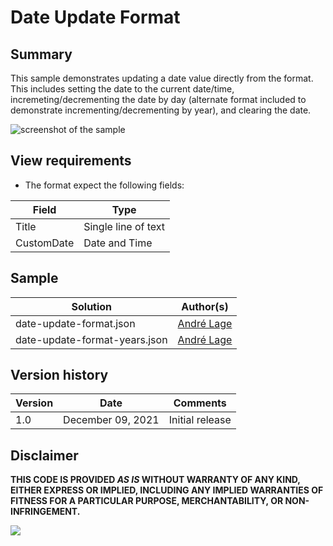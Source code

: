 # Date Update Format

## Summary
This sample demonstrates updating a date value directly from the format. This includes setting the date to the current date/time, incremeting/decrementing the date by day (alternate format included to demonstrate incrementing/decrementing by year), and clearing the date.

![screenshot of the sample](./assets/screenshot.gif)

## View requirements
- The format expect the following fields:

Field |Type
--------|---------
Title | Single line of text 
CustomDate | Date and Time


## Sample

Solution|Author(s)
--------|---------
date-update-format.json | [André Lage](https://github.com/aaclage)
date-update-format-years.json | [André Lage](https://github.com/aaclage)

## Version history

Version|Date|Comments
-------|----|--------
1.0|December 09, 2021|Initial release


## Disclaimer
**THIS CODE IS PROVIDED *AS IS* WITHOUT WARRANTY OF ANY KIND, EITHER EXPRESS OR IMPLIED, INCLUDING ANY IMPLIED WARRANTIES OF FITNESS FOR A PARTICULAR PURPOSE, MERCHANTABILITY, OR NON-INFRINGEMENT.**

<img src="https://pnptelemetry.azurewebsites.net/list-formatting/column-samples/date-update-format" />
